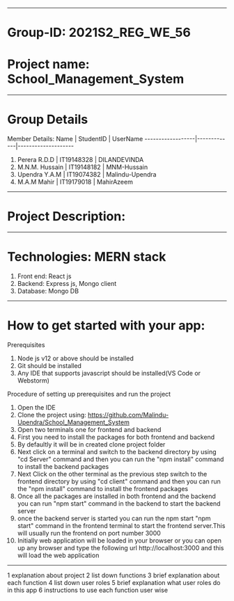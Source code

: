 -------------------------------------------------------------------------------------
# Group-ID: 2021S2_REG_WE_56
# Project name: School_Management_System
-------------------------------------------------------------------------------------
# Group Details
Member Details:
   Name           | StudentID   |    UserName
------------------|-------------|--------------------
1. Perera R.D.D   | IT19148328  |    DILANDEVINDA
2. M.N.M. Hussain | IT19148182  |    MNM-Hussain
3. Upendra Y.A.M  | IT19074382  |    Malindu-Upendra
4. M.A.M Mahir    | IT19179018  |    MahirAzeem

--------------------------------------------------------------------------------------
# Project Description:


--------------------------------------------------------------------------------------
# Technologies: MERN stack
1. Front end: React js
2. Backend: Express js, Mongo client
3. Database: Mongo DB
--------------------------------------------------------------------------------------
# How to get started with your app:
Prerequisites
1. Node js v12 or above should be installed
2. Git should be installed
3. Any IDE that supports javascript should be installed(VS Code or Webstorm)

Procedure of setting up prerequisites and run the project
1. Open the IDE
2. Clone the project using: https://github.com/Malindu-Upendra/School_Management_System
3. Open two terminals one for frontend and backend
4. First you need to install the packages for both frontend and backend
5. By defaultly it will be in created clone project folder
6. Next click on a terminal and switch to the backend directory by using "cd Server" command and then you can run the "npm install" command to install the backend packages
7. Next Click on the other terminal as the previous step switch to the frontend directory by using "cd client" command and then you can run the "npm install" command to install the frontend packages
8. Once all the packages are installed in both frontend and the backend you can run "npm start" command in the backend to start the backend server
9. once the backend server is started you can run the npm start "npm start" command in the frontend terminal to start the frontend server.This will usually run the frontend on port number 3000
10. Initially web application will be loaded in your browser or you can open up any browser and type the following url http://localhost:3000 and this will load the web application
-------------------------------------------------------------------------------------------

1 explanation about project
2 list down functions
3 brief explanation about each function
4 list down user roles
5 brief explanation what user roles do in this app
6 instructions to use each function user wise
